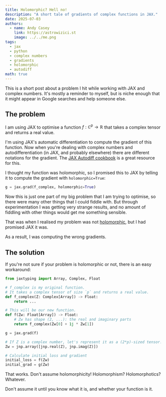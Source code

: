 ```yaml
---
title: Holomorphic? Hell no!
description: "A short tale of gradients of complex functions in JAX."
date: 2025-07-03
authors:
  - name: Andy Casey
    link: https://astrowizici.st
    image: ../../me.png
tags:
  - jax
  - python
  - complex numbers
  - gradients
  - holomorphic
  - autodiff
math: true
---
```


This is a short post about a problem I hit while working with JAX and complex numbers. It's mostly a reminder to myself, but is niche enough that it might appear in Google searches and help someone else.

## The problem

I am using JAX to optimise a function $f: \mathbb{C}^{p} \to \mathbb{R}$ that takes a complex tensor and returns a real value.

I'm using JAX's automatic differentiation to compute the gradient of this function. Now when you're dealing with complex numbers and autodifferentiation (in JAX, and probably elsewhere) there are different notations for the gradient. The [JAX Autodiff cookbook](https://jax.readthedocs.io/en/latest/notebooks/autodiff_cookbook.html#Complex-Differentiation) is a great resource for this.

I thought my function was holomorphic, so I promised this to JAX by telling it to compute the gradient with `holomorphic=True`:
```python
g = jax.grad(f_complex, holomorphic=True)
```

Now this is just one part of my big problem that I am trying to optimise, so there were many other things that I could fiddle with. But through experimentation I was getting very strange results, and no amount of fiddling with other things would get me something sensible.

That was when I realised my problem was not [holomorphic](https://en.wikipedia.org/wiki/Holomorphic_function), but I had promised JAX it was. 

As a result, I was computing the wrong gradients.

## The solution

If you're not sure if your problem is holomorphic or not, there is an easy workaround:
```python
from jaxtyping import Array, Complex, Float

# f_complex is my original function.
# It takes a complex tensor of size `p` and returns a real value. 
def f_complex(Z: Complex[Array]) -> Float:
    return ...

# This will be our new function.
def f(Zw: Float[Array]) -> Float:
    # Zw has shape (2, ...): the real and imaginary parts
    return f_complex(Zw[0] + 1j * Zw[1])

g = jax.grad(f)

# If Z is a complex number, let's represent it as a (2*p)-sized tensor.
Zw = jnp.array([jnp.real(Z), jnp.imag(Z)])

# Calculate initial loss and gradient
initial_loss = f(Zw)
initial_grad = g(Zw)
```

That works. Don't assume holomorphicity! Holomorphism? Holomorphotics? Whatever.

Don't assume it until you know what it is, and whether your function is it.
